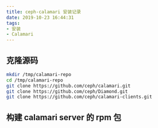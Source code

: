 ```yaml
---
title: ceph-calamari 安装记录
date: 2019-10-23 16:44:31
tags:
- 安装
- Calamari
---
```

## 克隆源码
```bash
mkdir /tmp/calamari-repo
cd /tmp/calamari-repo 
git clone https://github.com/ceph/calamari.git
git clone https://github.com/ceph/Diamond.git 
git clone https://github.com/ceph/calamari-clients.git
```
## 构建 calamari server 的 rpm 包
